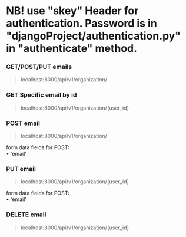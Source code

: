 # NB! use "skey" Header for authentication. Password is in "djangoProject/authentication.py" in "authenticate" method.

### GET/POST/PUT emails
>localhost:8000/api/v1/organization/

### GET Specific email by id
>localhost:8000/api/v1/organization/{user_id}

### POST email
>localhost:8000/api/v1/organization/

form data fields for POST:  
• 'email'

### PUT email
>localhost:8000/api/v1/organization/{user_id}

form data fields for POST:  
• 'email'

### DELETE email
>localhost:8000/api/v1/organization/{user_id}

